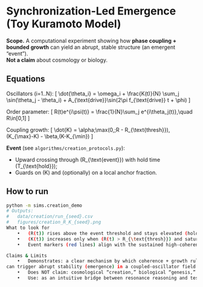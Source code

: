 # Synchronization-Led Emergence (Toy Kuramoto Model)

**Scope.** A computational experiment showing how **phase coupling + bounded growth**
can yield an abrupt, stable structure (an emergent “event”).  
**Not a claim** about cosmology or biology.

## Equations

Oscillators \(i=1..N\):
\[
\dot{\theta_i} = \omega_i + \frac{K(t)}{N} \sum_j \sin(\theta_j - \theta_i) + A_{\text{drive}}\sin(2\pi f_{\text{drive}} t + \phi)
\]

Order parameter:
\[
R(t)e^{i\psi(t)} = \frac{1}{N}\sum_j e^{i\theta_j(t)},\quad R\in[0,1]
\]

Coupling growth:
\[
\dot{K} = \alpha\;\max(0,\;R - R_{\text{thresh}})\,(K_{\max}-K) - \beta\,(K-K_{\min})
\]

**Event** (see `algorithms/creation_protocols.py`):
- Upward crossing through \(R_{\text{event}}\) with hold time \(T_{\text{hold}}\);
- Guards on \(K\) and (optionally) on a local anchor fraction.

## How to run

```bash
python -m sims.creation_demo
# Outputs:
#   data/creation/run_{seed}.csv
#   figures/creation_R_K_{seed}.png
What to look for
	•	(R(t)) rises above the event threshold and stays elevated (hold time).
	•	(K(t)) increases only when (R(t) > R_{\text{thresh}}) and saturates below (K_{\max}).
	•	Event markers (red lines) align with the sustained high-coherence plateau.

Claims & Limits
	•	Demonstrates: a clear mechanism by which coherence + growth rules
can trigger abrupt stability (emergence) in a coupled-oscillator field.
	•	Does NOT claim: cosmological “creation,” biological “genesis,” or brain-equivalence.
	•	Use: as an intuitive bridge between resonance reasoning and testable dynamics.
